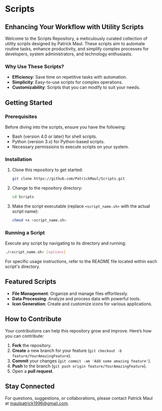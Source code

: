 # Scripts

## Enhancing Your Workflow with Utility Scripts

Welcome to the Scripts Repository, a meticulously curated collection of utility scripts designed by Patrick Maul. These scripts aim to automate routine tasks, enhance productivity, and simplify complex processes for developers, system administrators, and technology enthusiasts.

### Why Use These Scripts?

- **Efficiency**: Save time on repetitive tasks with automation.
- **Simplicity**: Easy-to-use scripts for complex operations.
- **Customizability**: Scripts that you can modify to suit your needs.

## Getting Started

### Prerequisites

Before diving into the scripts, ensure you have the following:

- Bash (version 4.0 or later) for shell scripts.
- Python (version 3.x) for Python-based scripts.
- Necessary permissions to execute scripts on your system.

### Installation

1. Clone this repository to get started:

    ```bash
    git clone https://github.com/PatrickMaul/Scripts.git
    ```

2. Change to the repository directory:

    ```bash
    cd Scripts
    ```

3. Make the script executable (replace `<script_name.sh>` with the actual script name):

    ```bash
    chmod +x <script_name.sh>
    ```

### Running a Script

Execute any script by navigating to its directory and running:

```bash
./<script_name.sh> [options]
```

For specific usage instructions, refer to the README file located within each script's directory.

## Featured Scripts

- **File Management**: Organize and manage files effortlessly.
- **Data Processing**: Analyze and process data with powerful tools.
- **Icon Generation**: Create and customize icons for various applications.

## How to Contribute

Your contributions can help this repository grow and improve. Here’s how you can contribute:

1. **Fork** the repository.
2. **Create** a new branch for your feature (`git checkout -b feature/YourAmazingFeature`).
3. **Commit** your changes (`git commit -am 'Add some amazing feature'`).
4. **Push** to the branch (`git push origin feature/YourAmazingFeature`).
5. Open a **pull request**.

## Stay Connected

For questions, suggestions, or collaborations, please contact Patrick Maul at <a href="mailto:maulpatrick1996@gmail.com">maulpatrick1996@gmail.com</a>.
